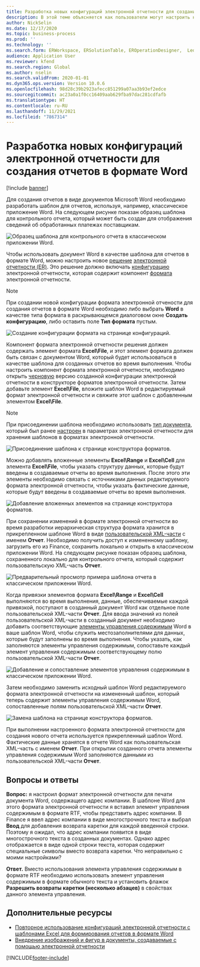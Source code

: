 ```yaml
---
title: Разработка новых конфигураций электронной отчетности для создания отчетов в формате Word
description: В этой теме объясняется как пользователи могут настроить новый формат электронной отчетности (ER) для создания отчетов в виде документов Microsoft Word.
author: NickSelin
ms.date: 12/17/2020
ms.topic: business-process
ms.prod: ''
ms.technology: ''
ms.search.form: ERWorkspace, ERSolutionTable, EROperationDesigner,  LedgerJournalTable, LedgerJournalTransVendPaym
audience: Application User
ms.reviewer: kfend
ms.search.region: Global
ms.author: nselin
ms.search.validFrom: 2020-01-01
ms.dyn365.ops.version: Version 10.0.6
ms.openlocfilehash: 98d28c39b2923afecc851299a07aa3b93ef2edce
ms.sourcegitcommit: ac23a0a1f0cc16409aab629fba97dac281cdfafb
ms.translationtype: HT
ms.contentlocale: ru-RU
ms.lasthandoff: 11/29/2021
ms.locfileid: "7867314"
---
```

# <a name="design-a-new-er-configuration-to-generate-reports-in-word-format"></a>Разработка новых конфигураций электронной отчетности для создания отчетов в формате Word

[!include [banner](../includes/banner.md)]

Для создания отчетов в виде документов Microsoft Word необходимо разработать шаблон для отчетов, используя, например, классическое приложение Word. На следующем рисунке показан образец шаблона для контрольного отчета, который может быть создан для отображения сведений об обработанных платежах поставщикам.

![Образец шаблона для контрольного отчета в классическом приложении Word.](./media/er-design-configuration-word-image1.png)

Чтобы использовать документ Word в качестве шаблона для отчетов в формате Word, можно настроить новое [решение](er-quick-start1-new-solution.md) [электронной отчетности (ER)](general-electronic-reporting.md). Это решение должно включать [конфигурацию](general-electronic-reporting.md#Configuration) электронной отчетности, которая содержит компонент [формата](general-electronic-reporting.md#FormatComponentOutbound) электронной отчетности.

> [!NOTE]
> При создании новой конфигурации формата электронной отчености для создания отчетов в формате Word необходимо либо выбрать **Word** в качестве типа формата в раскрывающемся диалоговом окне **Создать конфигурацию**, либо оставить поле **Тип формата** пустым.

![Создание конфигурации формата на странице конфигураций.](./media/er-design-configuration-word-image2.gif)

Компонент формата электронной отчетности решения должен содержать элемент формата **Excel\\File**, и этот элемент формата должен быть связан с документом Word, который будет использоваться в качестве шаблона для созданных отчетов во время выполнения. Чтобы настроить компонент формата электронной отчетности, необходимо открыть [черновую](general-electronic-reporting.md#component-versioning) версию созданной конфигурации электронной отчетности в конструкторе форматов электронной отчетности. Затем добавьте элемент **Excel\\File**, вложите шаблон Word в редактируемый формат электронной отчетности и свяжите этот шаблон с добавленным элементом **Excel\\File**.

> [!NOTE]
> При присоединении шаблона необходимо использовать [тип документа](../../fin-ops/organization-administration/configure-document-management.md#configure-document-types), который был ранее [настроен](electronic-reporting-er-configure-parameters.md#parameters-to-manage-documents) в параметрах электронной отчетности для хранения шаблонов в форматах электронной отчетности.

![Присоединение шаблона к странице конструктора форматов.](./media/er-design-configuration-word-image3.gif)

Можно добавлять вложенные элементы **Excel\\Range** и **Excel\\Cell** для элемента **Excel\\File**, чтобы указать структуру данных, которые будут введены в создаваемые отчеты во время выполнения. После этого эти элементы необходимо связать с источниками данных редактируемого формата электронной отчетности, чтобы указать фактические данные, которые будут введены в создаваемые отчеты во время выполнения.

![Добавление вложенных элементов на странице конструктора форматов.](./media/er-design-configuration-word-image4.gif)

При сохранении изменений в формате электронной отчетности во время разработки иерархическая структура формата хранится в прикрепленном шаблоне Word в виде [пользовательской XML-части](/visualstudio/vsto/custom-xml-parts-overview) с именем **Отчет**. Необходимо получить доступ к измененному шаблону, загрузить его из Finance, сохранить локально и открыть в классическом приложении Word. На следующем рисунке показан образец шаблона, сохраненного локально для контрольного отчета, который содержит пользовательскую XML-часть **Отчет**.

![Предварительный просмотр примера шаблона отчета в классическом приложении Word.](./media/er-design-configuration-word-image5.gif)

Когда привязки элементов формата **Excel\\Range** и **Excel\\Cell** выполняются во время выполнения, данные, обеспечиваемые каждой привязкой, поступают в созданный документ Word как отдельное поле пользовательской XML-части **Отчет**. Для ввода значений из полей пользовательской XML-части в созданный документ необходимо добавить соответствующие [элементы управления содержимым](/office/client-developer/word/content-controls-in-word) Word в ваше шаблон Word, чтобы служить местозаполнителями для данных, которые будут заполнены во время выполнения. Чтобы указать, как заполняются элементы управления содержимым, сопоставьте каждый элемент управления содержимым соответствующему полю пользовательской XML-части **Отчет**.

![Добавление и сопоставление элементов управления содержимым в классическом приложении Word.](./media/er-design-configuration-word-image6.gif)

Затем необходимо заменить исходный шаблон Word редактируемого формата электронной отчетности на измененный шаблон, который теперь содержит элементы управления содержимым Word, сопоставленные полям пользовательской XML-части **Отчет**.

![Замена шаблона на странице конструктора форматов.](./media/er-design-configuration-word-image7.gif)

При выполнении настроенного формата электронной отчетности для создания нового отчета используется прикрепленный шаблон Word. Фактические данные хранятся в отчете Word как пользовательская XML-часть с именем **Отчет**. При открытии созданного отчета элементы управления содержимым Word заполняются данными из пользовательской XML-части **Отчет**.

## <a name="frequently-asked-questions"></a>Вопросы и ответы

**Вопрос:** я настроил формат электронной отчетности для печати документа Word, содержащего адрес компании. В шаблоне Word для этого формата электронной отчетности я вставил элемент управления содержимым в формате RTF, чтобы представить адрес компании. В Finance я ввел адрес компании в виде многострочного текста и выбрал **Ввод** для добавления возврата каретки для каждой введенной строки. Поэтому я ожидал, что адрес компании появится в виде многострочного текста в созданных документах. Однако адрес отображается в виде одной строки текста, которая содержит специальные символы вместо возврата каретки. Что неправильно с моими настройками?

**Ответ.** Вместо использования элемента управления содержимым в формате RTF необходимо использовать элемент управления содержимым в формате обычного текста и установить флажок **Разрешить возвраты каретки (несколько абзацев)** в свойствах данного элемента управления.

## <a name="additional-resources"></a>Дополнительные ресурсы

- [Повторное использование конфигураций электронной отчетности с шаблонами Excel для формирования отчетов в формате Word](./tasks/er-design-configuration-word-2016-11.md)
- [Внедрение изображений и фигур в документы, создаваемые с помощью электронной отчетности](electronic-reporting-embed-images-shapes.md#embed-an-image-in-a-word-document)


[!INCLUDE[footer-include](../../../includes/footer-banner.md)]
